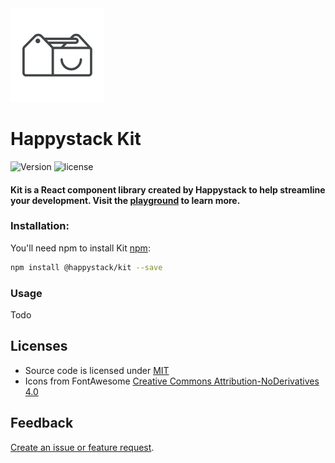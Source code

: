 <img src=".github/happystack.png" alt="Happystack" width="150" height="150" />

# Happystack Kit

![Version](https://img.shields.io/badge/Version-0.1.6-green.svg?style=flat)
![license](https://img.shields.io/github/license/mashape/apistatus.svg)

#### Kit is a React component library created by Happystack to help streamline your development. Visit the [playground](https://github.com) to learn more.

### Installation:
You'll need npm to install Kit [npm](https://www.npmjs.com/):

```bash
npm install @happystack/kit --save
```

### Usage
Todo

## Licenses
* Source code is licensed under [MIT](https://opensource.org/licenses/MIT)
* Icons from FontAwesome [Creative Commons Attribution-NoDerivatives 4.0](http://creativecommons.org/licenses/by-nd/4.0/)

## Feedback
[Create an issue or feature request](https://github.com/HeinrichTremblay/happystack-kit/issues/new).
